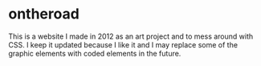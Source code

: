 # ontheroad
This is a website I made in 2012 as an art project and to mess around with CSS. I keep it updated because I like it and I may replace some of the graphic elements with coded elements in the future. 
